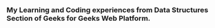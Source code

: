 ### My Learning and Coding experiences from Data Structures Section of Geeks for Geeks Web Platform.

